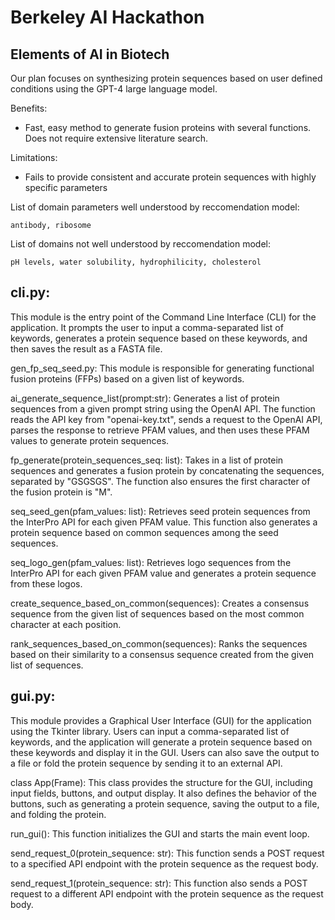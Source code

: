 # Berkeley AI Hackathon

## Elements of AI in Biotech

Our plan focuses on synthesizing protein sequences based on user defined conditions using the GPT-4 large language model.

Benefits:
- Fast, easy method to generate fusion proteins with several functions. Does not require extensive literature search.

Limitations:
- Fails to provide consistent and accurate protein sequences with highly specific parameters

List of domain parameters well understood by reccomendation model:
```
antibody, ribosome
```

List of domains not well understood by reccomendation model:
```
pH levels, water solubility, hydrophilicity, cholesterol
```

## cli.py:

This module is the entry point of the Command Line Interface (CLI) for the application. It prompts the user to input a comma-separated list of keywords, generates a protein sequence based on these keywords, and then saves the result as a FASTA file.


gen_fp_seq_seed.py:
This module is responsible for generating functional fusion proteins (FFPs) based on a given list of keywords.


ai_generate_sequence_list(prompt:str): Generates a list of protein sequences from a given prompt string using the OpenAI API. The function reads the API key from "openai-key.txt", sends a request to the OpenAI API, parses the response to retrieve PFAM values, and then uses these PFAM values to generate protein sequences.


fp_generate(protein_sequences_seq: list): Takes in a list of protein sequences and generates a fusion protein by concatenating the sequences, separated by "GSGSGS". The function also ensures the first character of the fusion protein is "M".


seq_seed_gen(pfam_values: list): Retrieves seed protein sequences from the InterPro API for each given PFAM value. This function also generates a protein sequence based on common sequences among the seed sequences.


seq_logo_gen(pfam_values: list): Retrieves logo sequences from the InterPro API for each given PFAM value and generates a protein sequence from these logos.


create_sequence_based_on_common(sequences): Creates a consensus sequence from the given list of sequences based on the most common character at each position.


rank_sequences_based_on_common(sequences): Ranks the sequences based on their similarity to a consensus sequence created from the given list of sequences.




## gui.py:

This module provides a Graphical User Interface (GUI) for the application using the Tkinter library. Users can input a comma-separated list of keywords, and the application will generate a protein sequence based on these keywords and display it in the GUI. Users can also save the output to a file or fold the protein sequence by sending it to an external API.


class App(Frame): This class provides the structure for the GUI, including input fields, buttons, and output display. It also defines the behavior of the buttons, such as generating a protein sequence, saving the output to a file, and folding the protein.


run_gui(): This function initializes the GUI and starts the main event loop.


send_request_0(protein_sequence: str): This function sends a POST request to a specified API endpoint with the protein sequence as the request body.


send_request_1(protein_sequence: str): This function also sends a POST request to a different API endpoint with the protein sequence as the request body.
